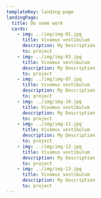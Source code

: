 ```yaml
---
templateKey: landing-page
landingPage:
  title: Do some work
  cards:
    - img: ../img/img-01.jpg
      title: Vivamus vestibulum
      description: My Description
      to: project
    - img: ../img/img-03.jpg
      title: Vivamus vestibulum
      description: My Description
      to: project
    - img: ../img/img-07.jpg
      title: Vivamus vestibulum
      description: My Description
      to: project
    - img: ../img/img-10.jpg
      title: Vivamus vestibulum
      description: My Description
      to: project
    - img: ../img/img-11.jpg
      title: Vivamus vestibulum
      description: My Description
      to: project
    - img: ../img/img-12.jpg
      title: Vivamus vestibulum
      description: My Description
      to: project
    - img: ../img/img-13.jpg
      title: Vivamus vestibulum
      description: My Description
      to: project
---
```


